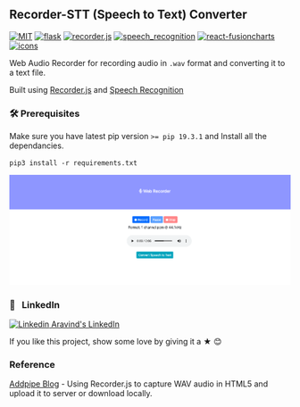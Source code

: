 ## Recorder-STT (Speech to Text) Converter

[![MIT](https://img.shields.io/badge/License-MIT-628AFF?style=flat&logo=license)](https://github.com/aravind-alpha/Recorder-STT/blob/master/LICENSE)
[![flask](https://img.shields.io/badge/build-flask-FF6286?style=flat&logo=flask)](https://flask.palletsprojects.com/en/1.1.x/)
[![recorder.js](https://img.shields.io/badge/using-recorder.js-61dafb?style=flat&logo=javascript)](https://www.npmjs.com/package/recorder-js)
[![speech_recognition](https://img.shields.io/badge/library-speech_recognition-%23DB7093?style=flat&logo=python)](https://pypi.org/project/SpeechRecognition/)
[![react-fusioncharts](https://img.shields.io/badge/react-fusioncharts-7CFF33?style=flat&logo=react)](https://www.npmjs.com/package/react-fusioncharts)
[![icons](https://img.shields.io/badge/icons-fontawesome-EE85EE?style=flat&logo=font-awesome)](https://fontawesome.com/v4.7.0/icons/)

Web Audio Recorder for recording audio in `.wav` format and converting it to a text file.

Built using [Recorder.js](https://github.com/mattdiamond/Recorderjs) and [Speech Recognition](https://github.com/Uberi/speech_recognition)

### 🛠 Prerequisites

Make sure you have latest pip version `>= pip 19.3.1` and Install all the dependancies.

```
pip3 install -r requirements.txt
```

![screenshot](https://github.com/aravind-alpha/Recorder-STT/blob/master/recorderstt.png)

### 💼 &nbsp; LinkedIn

[![Linkedin](https://i.stack.imgur.com/gVE0j.png) Aravind's LinkedIn](https://www.linkedin.com/in/aravind-alpha)

If you like this project, show some love by giving it a ★ 😊

### Reference

[Addpipe Blog](https://blog.addpipe.com/using-recorder-js-to-capture-wav-audio-in-your-html5-web-site/) - Using Recorder.js to capture WAV audio in HTML5 and upload it to server or download locally.
